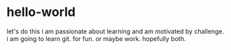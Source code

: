 # hello-world
let's do this
i am passionate about learning and am motivated by challenge. i am going to learn git. for fun. or maybe work. hopefully both. 
